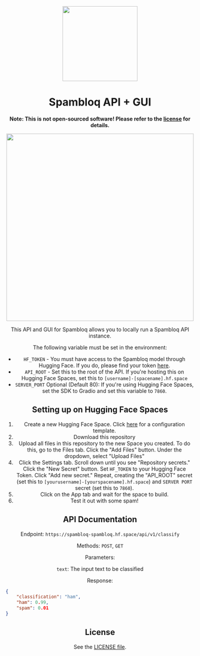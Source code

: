 <div align="center">
<img src="https://github.com/spambloq/spambloq-api/assets/76186054/e0ad8204-70f1-4e61-9a57-b66137c8c044" width="200">


# Spambloq API + GUI

**Note: This is not open-sourced software! Please refer to the [license](LICENSE) for details.**

<img width="500" src="https://github.com/spambloq/spambloq-api/assets/76186054/383c55c0-b45f-4994-97a6-a6f16827f370">

This API and GUI for Spambloq allows you to locally run a Spambloq API instance.

The following variable must be set in the environment:

- `HF_TOKEN` - You must have access to the Spambloq model through Hugging Face. If you do, please find your token [here](https://huggingface.co/settings/tokens).
- `API_ROOT` - Set this to the root of the API. If you're hosting this on Hugging Face Spaces, set this to `[username]-[spacename].hf.space`
- `SERVER_PORT` Optional (Default 80): If you're using Hugging Face Spaces, set the SDK to Gradio and set this variable to `7860`.

## Setting up on Hugging Face Spaces

1. Create a new Hugging Face Space. Click [here](https://huggingface.co/new-space?name=Spambloq&sdk=gradio) for a configuration template.
2. Download this repository
3. Upload all files in this repository to the new Space you created. To do this, go to the Files tab. Click the "Add Files" button. Under the dropdown, select "Upload Files"
4. Click the Settings tab. Scroll down until you see "Repository secrets." Click the "New Secret" button. Set `HF_TOKEN` to your Hugging Face Token. Click "Add new secret." Repeat, creating the "API_ROOT" secret (set this to `[yourusername]-[yourspacename].hf.space`) and `SERVER PORT` secret (set this to `7860`).
5. Click on the App tab and wait for the space to build.
6. Test it out with some spam!

## API Documentation

Endpoint: `https://spambloq-spambloq.hf.space/api/v1/classify`

Methods: `POST`, `GET`

Parameters:

`text`: The input text to be classified

Response:

    
</div>

```json
{
    "classification": "ham",
    "ham": 0.99,
    "spam": 0.01
}
```

<div align="center">

## License

See the [LICENSE file](LICENSE).

</div> 
